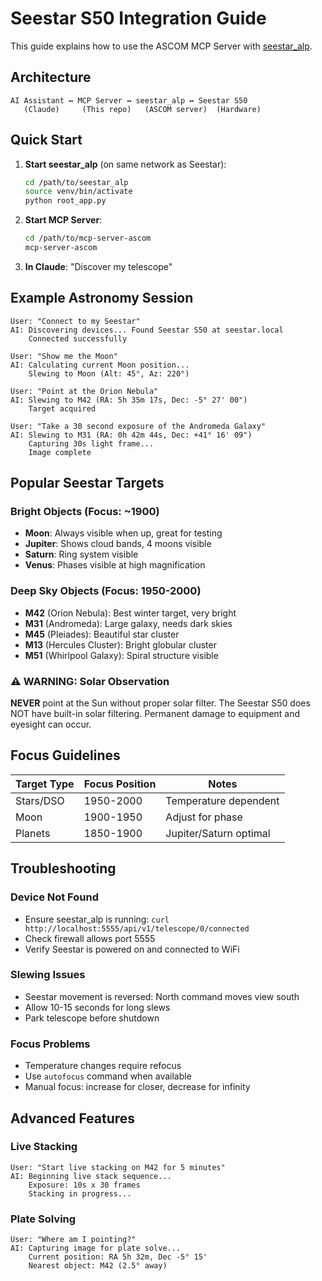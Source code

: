 # Seestar S50 Integration Guide

This guide explains how to use the ASCOM MCP Server with [seestar_alp](https://github.com/smart-underworld/seestar_alp).

## Architecture

```
AI Assistant ↔ MCP Server ↔ seestar_alp ↔ Seestar S50
   (Claude)     (This repo)   (ASCOM server)  (Hardware)
```

## Quick Start

1. **Start seestar_alp** (on same network as Seestar):
   ```bash
   cd /path/to/seestar_alp
   source venv/bin/activate
   python root_app.py
   ```

2. **Start MCP Server**:
   ```bash
   cd /path/to/mcp-server-ascom
   mcp-server-ascom
   ```

3. **In Claude**: "Discover my telescope"

## Example Astronomy Session

```
User: "Connect to my Seestar"
AI: Discovering devices... Found Seestar S50 at seestar.local
    Connected successfully

User: "Show me the Moon"
AI: Calculating current Moon position...
    Slewing to Moon (Alt: 45°, Az: 220°)
    
User: "Point at the Orion Nebula"
AI: Slewing to M42 (RA: 5h 35m 17s, Dec: -5° 27' 00")
    Target acquired

User: "Take a 30 second exposure of the Andromeda Galaxy"  
AI: Slewing to M31 (RA: 0h 42m 44s, Dec: +41° 16' 09")
    Capturing 30s light frame...
    Image complete
```

## Popular Seestar Targets

### Bright Objects (Focus: ~1900)
- **Moon**: Always visible when up, great for testing
- **Jupiter**: Shows cloud bands, 4 moons visible
- **Saturn**: Ring system visible
- **Venus**: Phases visible at high magnification

### Deep Sky Objects (Focus: 1950-2000)
- **M42** (Orion Nebula): Best winter target, very bright
- **M31** (Andromeda): Large galaxy, needs dark skies  
- **M45** (Pleiades): Beautiful star cluster
- **M13** (Hercules Cluster): Bright globular cluster
- **M51** (Whirlpool Galaxy): Spiral structure visible

### ⚠️ WARNING: Solar Observation
**NEVER** point at the Sun without proper solar filter. The Seestar S50 does NOT have built-in solar filtering. Permanent damage to equipment and eyesight can occur.

## Focus Guidelines

| Target Type | Focus Position | Notes |
|------------|---------------|-------|
| Stars/DSO | 1950-2000 | Temperature dependent |
| Moon | 1900-1950 | Adjust for phase |
| Planets | 1850-1900 | Jupiter/Saturn optimal |

## Troubleshooting

### Device Not Found
- Ensure seestar_alp is running: `curl http://localhost:5555/api/v1/telescope/0/connected`
- Check firewall allows port 5555
- Verify Seestar is powered on and connected to WiFi

### Slewing Issues  
- Seestar movement is reversed: North command moves view south
- Allow 10-15 seconds for long slews
- Park telescope before shutdown

### Focus Problems
- Temperature changes require refocus
- Use `autofocus` command when available
- Manual focus: increase for closer, decrease for infinity

## Advanced Features

### Live Stacking
```
User: "Start live stacking on M42 for 5 minutes"
AI: Beginning live stack sequence...
    Exposure: 10s x 30 frames
    Stacking in progress...
```

### Plate Solving
```
User: "Where am I pointing?"
AI: Capturing image for plate solve...
    Current position: RA 5h 32m, Dec -5° 15'
    Nearest object: M42 (2.5° away)
```